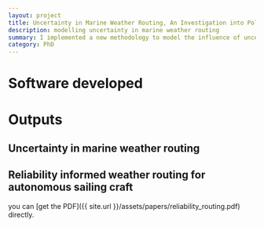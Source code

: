 ```yaml
---
layout: project
title: Uncertainty in Marine Weather Routing, An Investigation into Polynesian Seafaring
description: modelling uncertainty in marine weather routing
summary: I implemented a new methodology to model the influence of uncertainty from varied sources in the marine weather routing process. I applied this methodology to model the influence of climate and vessel performance on the challenge of settling Polynesia.
category: PhD
---
```


<!-- Lorem Ipsum is simply dummy text of the printing and typesetting industry. Lorem Ipsum has been the industry's standard dummy text ever since the 1500s, when an unknown printer took a galley of type and scrambled it to make a type specimen book. It has survived not only five centuries, but also the leap into electronic typesetting, remaining essentially unchanged. It was popularised in the 1960s with the release of Letraset sheets containing Lorem Ipsum passages, and more recently with desktop publishing software like Aldus PageMaker including versions of Lorem Ipsum. -->

# Software developed


# Outputs

## Uncertainty in marine weather routing

## Reliability informed weather routing for autonomous sailing craft

you can [get the PDF]({{ site.url }}/assets/papers/reliability_routing.pdf) directly.